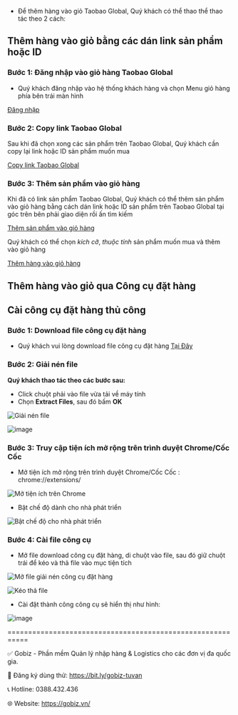 * Để thêm hàng vào giỏ Taobao Global, Quý khách có thể thao thể thao tác theo 2 cách:
## Thêm hàng vào giỏ bằng các dán link sản phẩm hoặc ID
### Bước 1: Đăng nhập vào giỏ hàng Taobao Global
* Quý khách đăng nhập vào hệ thống khách hàng và chọn Menu giỏ hàng phía bên trái màn hình

[Đăng nhập](https://github.com/gobizvn/gobiz-docs/assets/121548042/e2bc72e8-9562-40bc-90d3-eef62772912c)

### Bước 2: Copy link Taobao Global
Sau khi đã chọn xong các sản phẩm trên Taobao Global, Quý khách cần copy lại link hoặc ID sản phẩm muốn mua

[Copy link Taobao Global](https://github.com/gobizvn/gobiz-docs/assets/121548042/477d82b7-ac64-4f8e-901e-88fd695c0d4c)


### Bước 3: Thêm sản phẩm vào giỏ hàng
Khi đã có link sản phẩm Taobao Global, Quý khách có thể thêm sản phẩm vào giỏ hàng bằng cách dán link hoặc ID sản phẩm trên Taobao Global tại góc trên bên phải giao diện rồi ấn tìm kiếm

[Thêm sản phẩm vào giỏ hàng](https://github.com/gobizvn/gobiz-docs/assets/121548042/5489498e-6924-4e0f-9472-015e61254dff)

Quý khách có thể chọn *kích cỡ*, *thuộc tính* sản phẩm muốn mua và thêm vào giỏ hàng

[Thêm hàng vào giỏ hàng](https://github.com/gobizvn/gobiz-docs/assets/121548042/b036f57a-48b6-4850-9454-3440b1b2f28e)


## Thêm hàng vào giỏ qua Công cụ đặt hàng
## Cài công cụ đặt hàng thủ công

### Bước 1: Download file công cụ đặt hàng 
- Quý khách vui lòng download file công cụ đặt hàng [Tại Đây](https://drive.google.com/file/d/1uzoZB9JJCo1bQwT9djMMpeKo7qf-O7o3/view?usp=sharing)

### Bước 2: Giải nén file
**Quý khách thao tác theo các bước sau:**
- Click chuột phải vào file vừa tải về máy tính
- Chọn **Extract Files**, sau đó bấm **OK**

![Giải nén file](https://github.com/gobizvn/gobiz-docs/assets/73226975/c000915d-58b3-4e13-ae5d-a0ae7052cd62)

![image](https://github.com/gobizvn/gobiz-docs/assets/73226975/b824e76c-1ed7-4902-8cf5-9af93ac1e0d5)
### Bước 3: Truy cập tiện ích mở rộng trên trình duyệt Chrome/Cốc Cốc 

* Mở tiện ích mở rộng trên trình duyệt Chrome/Cốc Cốc : chrome://extensions/

![M&#x1EDF; ti&#x1EC7;n &#xED;ch tr&#xEA;n Chrome](https://user-images.githubusercontent.com/73226975/100176124-4a6c8c80-2f02-11eb-91d7-135bc51783fb.png)

* Bật chế độ dành cho nhà phát triển

![B&#x1EAD;t ch&#x1EBF; &#x111;&#x1ED9; cho nh&#xE0; ph&#xE1;t tri&#x1EC3;n](https://user-images.githubusercontent.com/73226975/100176194-6b34e200-2f02-11eb-8b08-ff233322440b.png)

### Bước 4: Cài file công cụ

* Mở file download công cụ đặt hàng, di chuột vào file, sau đó giữ chuột trái để kéo và thả file vào mục tiện tích

![M&#x1EDF; file gi&#x1EA3;i n&#xE9;n c&#xF4;ng c&#x1EE5; &#x111;&#x1EB7;t h&#xE0;ng](https://user-images.githubusercontent.com/73226975/100176241-81db3900-2f02-11eb-87d6-b6dc0447aec4.png)

![K&#xE9;o th&#x1EA3; file](https://user-images.githubusercontent.com/73226975/100176268-8b64a100-2f02-11eb-8e1e-7c2a9bd60a04.png)

* Cài đặt thành công công cụ sẽ hiển thị như hình:

![image](https://github.com/gobizvn/gobiz-docs/assets/73226975/7f856b4a-bd23-4de5-bf8e-75dcd533769c)


===========================================================

✅ Gobiz - Phần mềm Quản lý nhập hàng & Logistics cho các đơn vị đa quốc gia.

📌 Đăng ký dùng thử: https://bit.ly/gobiz-tuvan

📞 Hotline: 0388.432.436

🌐 Website: https://gobiz.vn/






